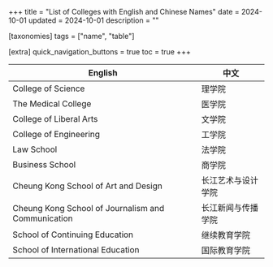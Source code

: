 +++
title = "List of Colleges with English and Chinese Names"
date = 2024-10-01
updated = 2024-10-01
description = ""

[taxonomies]
tags = ["name", "table"]

[extra]
quick_navigation_buttons = true
toc = true
+++


| English | 中文 |
|---|---|
| College of Science | 理学院 |
| The Medical College | 医学院 |
| College of Liberal Arts | 文学院 |
| College of Engineering | 工学院 |
| Law School | 法学院 |
| Business School | 商学院 |
| Cheung Kong School of Art and Design | 长江艺术与设计学院 |
| Cheung Kong School of Journalism and Communication | 长江新闻与传播学院 |
| School of Continuing Education | 继续教育学院 |
| School of International Education | 国际教育学院 |

